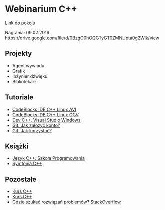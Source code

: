 Webinarium C++
==================

[Link do pokoju](https://mistrzowiekodowania.clickwebinar.com/cplusplus)

Nagrania:
09.02.2016: https://drive.google.com/file/d/0BzgO0hOQGTyGT0ZMNUpta0g2Wlk/view

Projekty
-----------
- Agent wywiadu
- Grafik
- Inżynier dźwięku
- Bibliotekarz

Tutoriale
-----------
- [CodeBlocks IDE C++ Linux AVI](https://www.dropbox.com/s/neo9d93n0vemzsy/Tutorial%20Linux%20CodeBlocks.avi?dl=0)
- [CodeBlocks IDE C++ Linux OGV](https://www.dropbox.com/s/5voogy05xo3idh8/Tutorial%20Linux%20CodeBlocks.ogv?dl=0)
- [Dev C++, Visual Studio Windows](https://www.dropbox.com/s/pp0r5mlb0yu1a1v/Tutorial%20Windows.avi?dl=0)
- [Git. Jak założyć konto?](https://www.youtube.com/watch?v=c3wkU2sQINc&feature=youtu.be)
- [Git. Jak korzystać?](https://www.youtube.com/watch?v=88LT17aRl7Y&feature=youtu.be)

Książki
-----------
- [Język C++. Szkoła Programowania](http://helion.pl/ksiazki/jezyk-c-szkola-programowania-wydanie-vi-stephen-prata,cppri6.htm)
- [Symfonia C++](http://helion.pl/ksiazki/symfonia-c-standard-programowanie-w-jezyku-c-orientowane-obiektowo-tom-i-i-ii-jerzy-grebosz,a_006w.htm)

Pozostałe
-----------

- [Kurs C++](http://algorytm.edu.pl/wstp-do-c)
- [Kurs C++](http://cpp0x.pl/)
- [Gdzie szukać rozwiązań problemów? StackOverflow](http://stackoverflow.com/)
